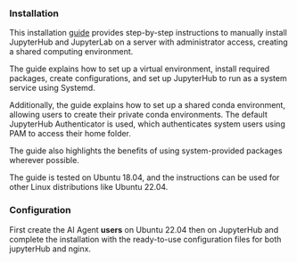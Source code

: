 ### Installation

This installation [guide](https://github.com/jupyterhub/jupyterhub-the-hard-way/blob/HEAD/docs/installation-guide-hard.md) provides step-by-step instructions to manually install JupyterHub and JupyterLab on a server with administrator access, creating a shared computing environment. 

The guide explains how to set up a virtual environment, install required packages, create configurations, and set up JupyterHub to run as a system service using Systemd. 

Additionally, the guide explains how to set up a shared conda environment, allowing users to create their private conda environments. The default JupyterHub Authenticator is used, which authenticates system users using PAM to access their home folder. 

The guide also highlights the benefits of using system-provided packages wherever possible. 

The guide is tested on Ubuntu 18.04, and the instructions can be used for other Linux distributions like Ubuntu 22.04.

### Configuration

First create the  AI Agent **users** on Ubuntu 22.04 then on JupyterHub and complete the installation with the ready-to-use configuration files for both jupyterHub and nginx.